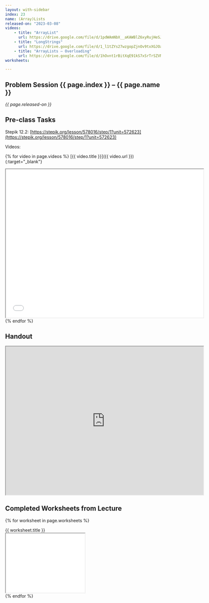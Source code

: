 ```yaml
---
layout: with-sidebar
index: 23
name: (Array)Lists
released-on: "2023-03-08"
videos:
    - title: "ArrayList"
      url: https://drive.google.com/file/d/1pdWAmNbX__aKAWBlZ6xyRujHeSJNPDgB
    - title: "LongStrings"
      url: https://drive.google.com/file/d/1_l1tZYs27wzgopZjnOv9txXGJOaug4JH
    - title: "ArrayLists – Overloading"
      url: https://drive.google.com/file/d/1hOvnt1rBitXqE91kS7xSrTrSZVNaX9dZ
worksheets:

---
```


## Problem Session {{ page.index }} – {{ page.name }}

_{{ page.released-on }}_

## Pre-class Tasks

Stepik 12.2: [https://stepik.org/lesson/578016/step/1?unit=572623](https://stepik.org/lesson/578016/step/1?unit=572623)

Videos:

{% for video in page.videos %}
[{{ video.title }}]({{ video.url }}){:target="_blank"}
<iframe src="{{ video.url }}/preview" width="640" height="480" allow="autoplay"></iframe>
{% endfor %}

## Handout

<iframe src="https://drive.google.com/file/d/1n9Si7OEv5yt7SwwsbjmAp3pmQf3csfFk/preview" width="640" height="480" allow="autoplay"></iframe>

## Completed Worksheets from Lecture

{% for worksheet in page.worksheets %}
<div class="worksheetBox">
{{ worksheet.title }}
<br>
<iframe src="{{ worksheet.url }}/preview" width="256" height="192" allow="autoplay"></iframe>
</div>
{% endfor %}